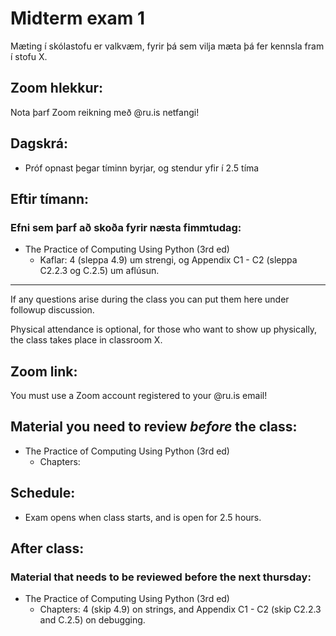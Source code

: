 # Midterm exam 1

Mæting í skólastofu er valkvæm, fyrir þá sem vilja mæta þá fer kennsla fram í stofu X.

## Zoom hlekkur:

Nota þarf Zoom reikning með @ru.is netfangi!

## Dagskrá:

- Próf opnast þegar tíminn byrjar, og stendur yfir í 2.5 tíma 

## Eftir tímann:

### Efni sem þarf að skoða fyrir næsta fimmtudag:

- The Practice of Computing Using Python (3rd ed)
    - Kaflar: 4 (sleppa 4.9) um strengi, og Appendix C1 - C2 (sleppa C2.2.3 og C.2.5) um aflúsun.

---

If any questions arise during the class you can put them here under followup discussion.

Physical attendance is optional, for those who want to show up physically, the class takes place in classroom X.

## Zoom link:

You must use a Zoom account registered to your @ru.is email!

## Material you need to review ***before*** the class:

- The Practice of Computing Using Python (3rd ed)
    - Chapters:

## Schedule:

- Exam opens when class starts, and is open for 2.5 hours.

## After class:

### Material that needs to be reviewed before the next thursday:

- The Practice of Computing Using Python (3rd ed)
    - Chapters: 4 (skip 4.9) on strings, and Appendix C1 - C2 (skip C2.2.3 and C.2.5) on debugging.
